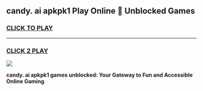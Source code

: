 
## candy. ai apkpk1 Play Online 👋 Unblocked Games
<h3>
<a href="https://premium.freeplayer.one?title=candy._ai_apkpk1&ref=19F">CLICK TO PLAY</a></h3>
<hr>

<h3>
<a href="https://premium.freeplayer.one?title=candy._ai_apkpk1&ref=19F">CLICK 2 PLAY</a>
  
</h3>

<a href="https://premium.freeplayer.one?title=candy._ai_apkpk1&ref=19F"><img src="https://clearcache.store/games.png"></a>


**candy. ai apkpk1 games unblocked: Your Gateway to Fun and Accessible Online Gaming**
